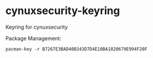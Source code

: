 # cynuxsecurity-keyring
Keyring for cynuxsecurity

Package Management:

```pacman-key -r B7267E3BAD40B343D7D4E10BA1020679E994F20F```

 
